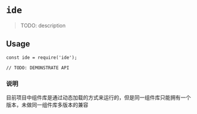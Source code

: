 # `ide`

> TODO: description

## Usage

```
const ide = require('ide');

// TODO: DEMONSTRATE API
```


### 说明
目前项目中组件库是通过动态加载的方式来运行的，但是同一组件库只能拥有一个版本，未做同一组件库多版本的兼容